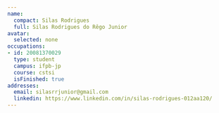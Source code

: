 ```yaml
---
name:
  compact: Silas Rodrigues
  full: Silas Rodrigues do Rêgo Junior
avatar:
  selected: none
occupations:
- id: 20081370029
  type: student
  campus: ifpb-jp
  course: cstsi
  isFinished: true
addresses:
  email: silasrrjunior@gmail.com
  linkedin: https://www.linkedin.com/in/silas-rodrigues-012aa120/
---
```

